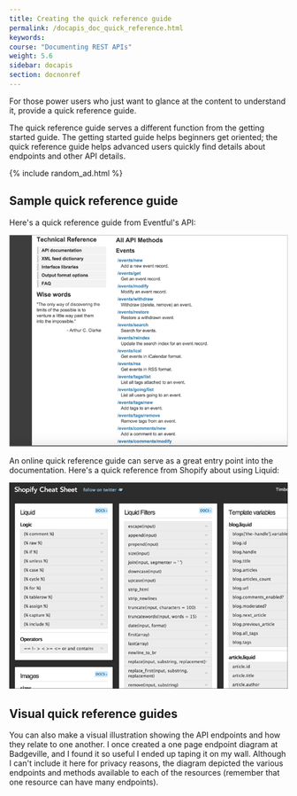 ```yaml
---
title: Creating the quick reference guide
permalink: /docapis_doc_quick_reference.html
keywords:
course: "Documenting REST APIs"
weight: 5.6
sidebar: docapis
section: docnonref
---
```


For those power users who just want to glance at the content to understand it, provide a quick reference guide.

The quick reference guide serves a different function from the getting started guide. The getting started guide helps beginners get oriented; the quick reference guide helps advanced users quickly find details about endpoints and other API details.

{% include random_ad.html %}

## Sample quick reference guide
Here's a quick reference guide from Eventful's API:

<a href="http://api.eventful.com/docs"><img src="images/eventfulquickreference.png" alt="Eventful quick reference" /></a>

An online quick reference guide can serve as a great entry point into the documentation. Here's a quick reference from Shopify about using Liquid:

<a href="http://cheat.markdunkley.com/"><img src="images/shopifyqrg.png" alt="Shopify quick reference guide" /></a>

## Visual quick reference guides
You can also make a visual illustration showing the API endpoints and how they relate to one another. I once created a one page endpoint diagram at Badgeville, and I found it so useful I ended up taping it on my wall. Although I can't include it here for privacy reasons, the diagram depicted the various endpoints and methods available to each of the resources (remember that one resource can have many endpoints).
